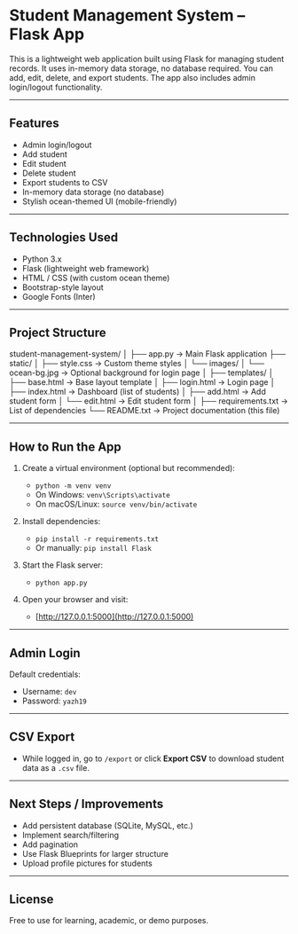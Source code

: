 
# Student Management System – Flask App 

This is a lightweight web application built using Flask for managing student records. It uses in-memory data storage, no database required. You can add, edit, delete, and export students. The app also includes admin login/logout functionality.

---

## Features

* Admin login/logout
* Add student
* Edit student
* Delete student
* Export students to CSV
* In-memory data storage (no database)
* Stylish ocean-themed UI (mobile-friendly)

---

## Technologies Used

* Python 3.x
* Flask (lightweight web framework)
* HTML / CSS (with custom ocean theme)
* Bootstrap-style layout
* Google Fonts (Inter)

---

## Project Structure

student-management-system/
│
├── app.py                  -> Main Flask application
├── static/
│   ├── style.css           -> Custom theme styles
│   └── images/
│       └── ocean-bg.jpg    -> Optional background for login page
│
├── templates/
│   ├── base.html           -> Base layout template
│   ├── login.html          -> Login page
│   ├── index.html          -> Dashboard (list of students)
│   ├── add.html            -> Add student form
│   └── edit.html           -> Edit student form
│
├── requirements.txt        -> List of dependencies
└── README.txt              -> Project documentation (this file)

---

## How to Run the App

1. Create a virtual environment (optional but recommended):

   * `python -m venv venv`
   * On Windows: `venv\Scripts\activate`
   * On macOS/Linux: `source venv/bin/activate`

2. Install dependencies:

   * `pip install -r requirements.txt`
   * Or manually: `pip install Flask`

3. Start the Flask server:

   * `python app.py`

4. Open your browser and visit:

   * [http://127.0.0.1:5000](http://127.0.0.1:5000)

---

## Admin Login

Default credentials:

* Username: `dev`
* Password: `yazh19`

---

## CSV Export

* While logged in, go to `/export` or click **Export CSV** to download student data as a `.csv` file.

---

## Next Steps / Improvements

* Add persistent database (SQLite, MySQL, etc.)
* Implement search/filtering
* Add pagination
* Use Flask Blueprints for larger structure
* Upload profile pictures for students

---

## License

Free to use for learning, academic, or demo purposes.

